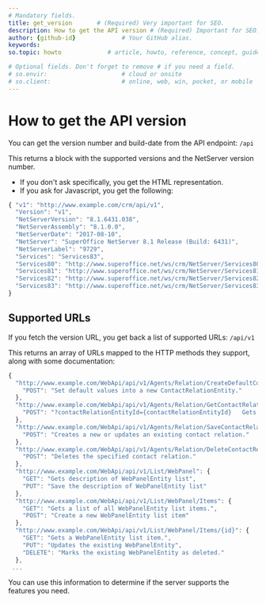 ```yaml
---
# Mandatory fields.
title: get_version       # (Required) Very important for SEO.
description: How to get the API version # (Required) Important for SEO.
author: {github-id}             # Your GitHub alias.
keywords:
so.topic: howto             # article, howto, reference, concept, guide

# Optional fields. Don't forget to remove # if you need a field.
# so.envir:                     # cloud or onsite
# so.client:                    # online, web, win, pocket, or mobile
---
```


# How to get the API version

You can get the version number and build-date from the API endpoint: `/api`

This returns a block with the supported versions and the NetServer version number.

* If you don't ask specifically, you get the HTML representation.
* If you ask for Javascript, you get the following:

```javascript
{ "v1": "http://www.example.com/crm/api/v1",
  "Version": "v1",
  "NetServerVersion": "8.1.6431.038",
  "NetServerAssembly": "8.1.0.0",
  "NetServerDate": "2017-08-10",
  "NetServer": "SuperOffice NetServer 8.1 Release (Build: 6431)",
  "NetServerLabel": "9729",
  "Services": "Services83",
  "Services80": "http://www.superoffice.net/ws/crm/NetServer/Services80",
  "Services81": "http://www.superoffice.net/ws/crm/NetServer/Services81",
  "Services82": "http://www.superoffice.net/ws/crm/NetServer/Services82",
  "Services83": "http://www.superoffice.net/ws/crm/NetServer/Services83",
}
```

## Supported URLs

If you fetch the version URL, you get back a list of supported URLs: `/api/v1`

This returns an array of URLs mapped to the HTTP methods they support, along with some documentation:

```javascript
{
  "http://www.example.com/WebApi/api/v1/Agents/Relation/CreateDefaultContactRelationEntity": {
    "POST": "Set default values into a new ContactRelationEntity."
  },
  "http://www.example.com/WebApi/api/v1/Agents/Relation/GetContactRelationEntity": {
    "POST": "?contactRelationEntityId={contactRelationEntityId}   Gets a ContactRelationEntity object."
  },
  "http://www.example.com/WebApi/api/v1/Agents/Relation/SaveContactRelation": {
    "POST": "Creates a new or updates an existing contact relation."
  },
  "http://www.example.com/WebApi/api/v1/Agents/Relation/DeleteContactRelation": {
    "POST": "Deletes the specified contact relation."
  },
  "http://www.example.com/WebApi/api/v1/List/WebPanel": {
    "GET": "Gets description of WebPanelEntity list",
    "PUT": "Save the description of WebPanelEntity list"
  },
  "http://www.example.com/WebApi/api/v1/List/WebPanel/Items": {
    "GET": "Gets a list of all WebPanelEntity list items.",
    "POST": "Create a new WebPanelEntity list item"
  },
  "http://www.example.com/WebApi/api/v1/List/WebPanel/Items/{id}": {
    "GET": "Gets a WebPanelEntity list item.",
    "PUT": "Updates the existing WebPanelEntity",
    "DELETE": "Marks the existing WebPanelEntity as deleted."
  },
 ...
```

You can use this information to determine if the server supports the features you need.
